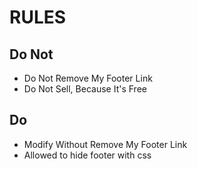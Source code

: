 # RULES

## Do Not

- Do Not Remove My Footer Link
- Do Not Sell, Because It's Free

## Do

- Modify Without Remove My Footer Link
- Allowed to hide footer with css
